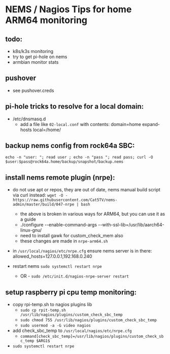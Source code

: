 # NEMS / Nagios Tips for home ARM64 monitoring

## todo:
* k8s/k3s monitoring
* try to get pi-hole on nems
* armbian monitor stats

## pushover 
* see pushover.creds

## pi-hole tricks to resolve for a local domain:
* /etc/dnsmasq.d 
  * add a file like `02-local.conf` with contents:
	domain=home
	expand-hosts
	local=/home/

## backup nems config from rock64a SBC:
```echo -n "user: "; read user ; echo -n "pass "; read pass; curl -O $user:$pass@rock64a.home/backup/snapshot/backup.nems```

## install nems remote plugin (nrpe):

* do not use apt or repos, they are out of date, nems manual build script via curl instead:
`wget -O - https://raw.githubusercontent.com/Cat5TV/nems-admin/master/build/047-nrpe | bash`
  * the above is broken in various ways for ARM64, but you can use it as a guide
  * ./configure --enable-command-args --with-ssl-lib=/usr/lib/aarch64-linux-gnu/
  * need to install gawk for custom_check_mem also
  * these changes are made in `nrpe-arm64.sh`

* in `/usr/local/nagios/etc/nrpe.cfg` ensure nems server is in there:
allowed_hosts=127.0.0.1,192.168.0.240

* restart nems
`sudo systemctl restart nrpe`
  - OR -
`sudo /etc/init.d/nagios-nrpe-server restart`


## setup raspberry pi cpu temp monitoring:
* copy rpi-temp.sh to nagios plugins lib
  * `sudo cp rpit-temp.sh /usr/lib/nagios/plugins/custom_check_sbc_temp`
  * `sudo chmod 755 /usr/lib/nagios/plugins/custom_check_sbc_temp`
  * `sudo usermod -a -G video nagios`
* add check_sbc_temp to `/usr/local/nagios/etc/nrpe.cfg`
  * ```command[check_sbc_temp]=/usr/lib/nagios/plugins/custom_check_sbc_temp $ARG1$```
* `sudo systemctl restart nrpe`

